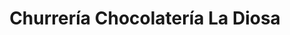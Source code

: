 ---
title: "Churrería Chocolatería La Diosa"
url: /coslada/churreria-chocolateria-la-diosa/
shop: chocolate
---